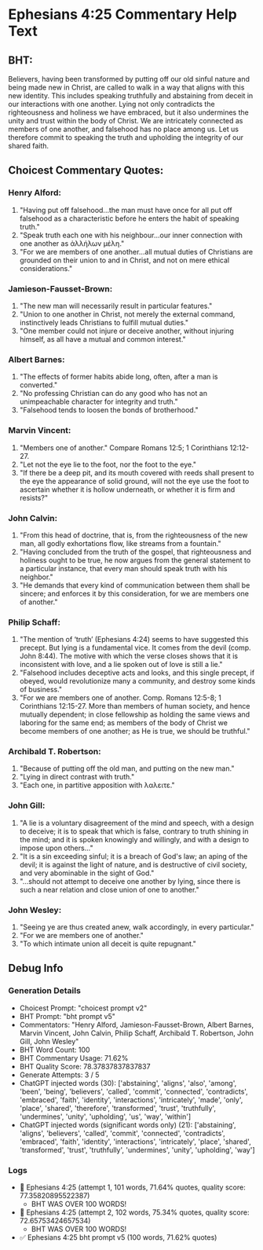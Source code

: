 # Ephesians 4:25 Commentary Help Text

## BHT:
Believers, having been transformed by putting off our old sinful nature and being made new in Christ, are called to walk in a way that aligns with this new identity. This includes speaking truthfully and abstaining from deceit in our interactions with one another. Lying not only contradicts the righteousness and holiness we have embraced, but it also undermines the unity and trust within the body of Christ. We are intricately connected as members of one another, and falsehood has no place among us. Let us therefore commit to speaking the truth and upholding the integrity of our shared faith.

## Choicest Commentary Quotes:
### Henry Alford:
1. "Having put off falsehood...the man must have once for all put off falsehood as a characteristic before he enters the habit of speaking truth." 
2. "Speak truth each one with his neighbour...our inner connection with one another as ἀλλήλων μέλη."
3. "For we are members of one another...all mutual duties of Christians are grounded on their union to and in Christ, and not on mere ethical considerations."

### Jamieson-Fausset-Brown:
1. "The new man will necessarily result in particular features."
2. "Union to one another in Christ, not merely the external command, instinctively leads Christians to fulfill mutual duties."
3. "One member could not injure or deceive another, without injuring himself, as all have a mutual and common interest."

### Albert Barnes:
1. "The effects of former habits abide long, often, after a man is converted."
2. "No professing Christian can do any good who has not an unimpeachable character for integrity and truth."
3. "Falsehood tends to loosen the bonds of brotherhood."

### Marvin Vincent:
1. "Members one of another." Compare Romans 12:5; 1 Corinthians 12:12-27.
2. "Let not the eye lie to the foot, nor the foot to the eye."
3. "If there be a deep pit, and its mouth covered with reeds shall present to the eye the appearance of solid ground, will not the eye use the foot to ascertain whether it is hollow underneath, or whether it is firm and resists?"

### John Calvin:
1. "From this head of doctrine, that is, from the righteousness of the new man, all godly exhortations flow, like streams from a fountain."
2. "Having concluded from the truth of the gospel, that righteousness and holiness ought to be true, he now argues from the general statement to a particular instance, that every man should speak truth with his neighbor."
3. "He demands that every kind of communication between them shall be sincere; and enforces it by this consideration, for we are members one of another."

### Philip Schaff:
1. "The mention of ‘truth’ (Ephesians 4:24) seems to have suggested this precept. But lying is a fundamental vice. It comes from the devil (comp. John 8:44). The motive with which the verse closes shows that it is inconsistent with love, and a lie spoken out of love is still a lie."
2. "Falsehood includes deceptive acts and looks, and this single precept, if obeyed, would revolutionize many a community, and destroy some kinds of business."
3. "For we are members one of another. Comp. Romans 12:5-8; 1 Corinthians 12:15-27. More than members of human society, and hence mutually dependent; in close fellowship as holding the same views and laboring for the same end; as members of the body of Christ we become members of one another; as He is true, we should be truthful."

### Archibald T. Robertson:
1. "Because of putting off the old man, and putting on the new man." 
2. "Lying in direct contrast with truth." 
3. "Each one, in partitive apposition with λαλειτε."

### John Gill:
1. "A lie is a voluntary disagreement of the mind and speech, with a design to deceive; it is to speak that which is false, contrary to truth shining in the mind; and it is spoken knowingly and willingly, and with a design to impose upon others..."
2. "It is a sin exceeding sinful; it is a breach of God's law; an aping of the devil; it is against the light of nature, and is destructive of civil society, and very abominable in the sight of God."
3. "...should not attempt to deceive one another by lying, since there is such a near relation and close union of one to another."

### John Wesley:
1. "Seeing ye are thus created anew, walk accordingly, in every particular."
2. "For we are members one of another."
3. "To which intimate union all deceit is quite repugnant."


## Debug Info
### Generation Details
- Choicest Prompt: "choicest prompt v2"
- BHT Prompt: "bht prompt v5"
- Commentators: "Henry Alford, Jamieson-Fausset-Brown, Albert Barnes, Marvin Vincent, John Calvin, Philip Schaff, Archibald T. Robertson, John Gill, John Wesley"
- BHT Word Count: 100
- BHT Commentary Usage: 71.62%
- BHT Quality Score: 78.37837837837837
- Generate Attempts: 3 / 5
- ChatGPT injected words (30):
	['abstaining', 'aligns', 'also', 'among', 'been', 'being', 'believers', 'called', 'commit', 'connected', 'contradicts', 'embraced', 'faith', 'identity', 'interactions', 'intricately', 'made', 'only', 'place', 'shared', 'therefore', 'transformed', 'trust', 'truthfully', 'undermines', 'unity', 'upholding', 'us', 'way', 'within']
- ChatGPT injected words (significant words only) (21):
	['abstaining', 'aligns', 'believers', 'called', 'commit', 'connected', 'contradicts', 'embraced', 'faith', 'identity', 'interactions', 'intricately', 'place', 'shared', 'transformed', 'trust', 'truthfully', 'undermines', 'unity', 'upholding', 'way']

### Logs
- 🔄 Ephesians 4:25 (attempt 1, 101 words, 71.64% quotes, quality score: 77.35820895522387) 
	- BHT WAS OVER 100 WORDS!
- 🔄 Ephesians 4:25 (attempt 2, 102 words, 75.34% quotes, quality score: 72.65753424657534) 
	- BHT WAS OVER 100 WORDS!
- ✅ Ephesians 4:25 bht prompt v5 (100 words, 71.62% quotes)